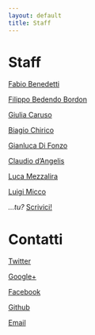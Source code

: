 ```yaml
---
layout: default
title: Staff
---
```




<div class="row"><div class="span6"><h1 id="staff">Staff</h1>
<p><a href="https://plus.google.com/114111013415938067238/posts">Fabio Benedetti</a></p>
<p><a href="mailto:michiamophil@gmail.com">Filippo Bedendo Bordon</a></p>
<p><a href="http://akanekuroda.altervista.org/">Giulia Caruso</a></p>
<p><a href="https://plus.google.com/104165386158458837286/posts">Biagio Chirico</a></p>
<p><a href="it.linkedin.com/pub/gianluca-di-fonzo/3b/b17/113">Gianluca Di Fonzo</a></p>
<p><a href="http://claudiodangelis.com/about">Claudio d’Angelis</a> </p>
<p><a href="https://plus.google.com/117628715051398337711/posts">Luca Mezzalira</a></p>
<p><a href="mailto:l.micco@tiscali.it">Luigi Micco</a></p>
<p><em>…tu?</em> <a href="mailto:dartlang.ita@gmail.com">Scrivici!</a></p>
</div>

<div class="span6">
    <h1>Contatti</h1>
    <p><a href="http://twitter.com/dartlang_italia">Twitter</a></p>
    <p><a href="https://plus.google.com/b/102709061618541057184/102709061618541057184/posts">Google+</a></p>
    <p><a href="https://www.facebook.com/DartlangItalia">Facebook</a></p>
    <p><a href="https://github.com/dartlang-italia">Github</a></p>
    <p><a href="mailto:dartlang.ita@gmail.com">Email</a></p>

</div></div>